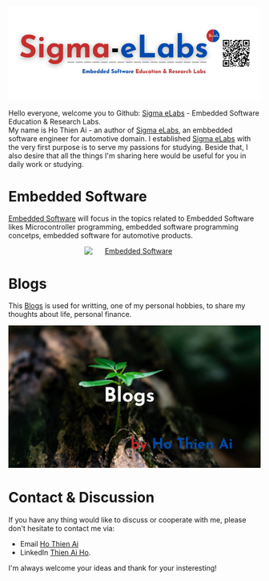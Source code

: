<p align="center">
  <a href="." title="Sigma eLabs">
    <img src="/assests/SigmaeLabsBannerv2.png" title="Sigma eLabs" style="width: 100vw; min-width: 200px"/>
  </a>
</p>

Hello everyone, welcome you to Github: [Sigma eLabs](https://github.com/Sigma-eLabs) - Embedded Software Education & Research Labs.\
My name is Ho Thien Ai - an author of [Sigma eLabs](https://github.com/Sigma-eLabs), an embbedded software engineer for automotive domain. I established [Sigma eLabs](https://github.com/Sigma-eLabs) with the very first purpose is to serve my passions for studying. Beside that, I also desire that all the things I'm sharing here would be useful for you in daily work or studying.

# Embedded Software
[Embedded Software](https://github.com/Sigma-eLabs/embedded-software) will focus in the topics related to Embedded Software likes Microcontroller programming, embedded software programming concetps, embedded software for automotive products.
<p align="center">
  <a href="." title="Embedded Software">
    <img src="/assests/EmbeddedSoftware.png" title="Embedded Software" style="width: 100vw; min-width: 200px"/>
  </a>
</p>

# Blogs
This [Blogs](https://github.com/Sigma-eLabs/blogs) is used for writting, one of my personal hobbies, to share my thoughts about life, personal finance.
<p align="center">
  <a href="." title="Blogs">
    <img src="/assests//Blogs.png" title="Blogs" style="width: 100vw; min-width: 200px"/>
  </a>
</p>

# Contact & Discussion
If you have any thing would like to discuss or cooperate with me, please don't hesitate to contact me via:
* Email [Ho Thien Ai](mailto:thienaiho95@gmail.com)
* LinkedIn [Thien Ai Ho](https://www.linkedin.com/in/thien-ai-ho/).

I'm always welcome your ideas and thank for your insteresting!

